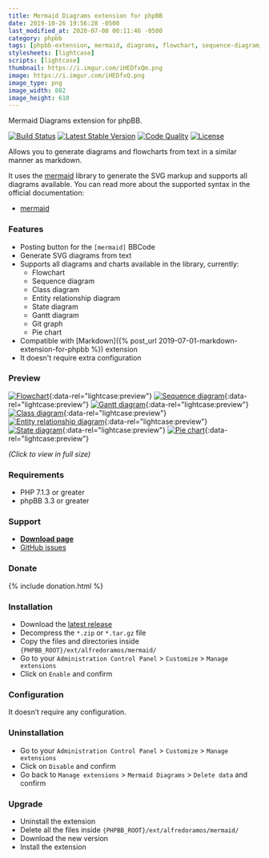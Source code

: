 ```yaml
---
title: Mermaid Diagrams extension for phpBB
date: 2019-10-26 19:56:28 -0500
last_modified_at: 2020-07-08 00:11:46 -0500
category: phpbb
tags: [phpbb-extension, mermaid, diagrams, flowchart, sequence-diagram, gantt-diagram, class-diagram, entity-relationship-diagram, state-diagram, git-graph, pie-chart, bbcode, svg]
stylesheets: [lightcase]
scripts: [lightcase]
thumbnail: https://i.imgur.com/iHEDfxQm.png
image: https://i.imgur.com/iHEDfxQ.png
image_type: png
image_width: 882
image_height: 610
---
```

Mermaid Diagrams extension for phpBB.

[![Build Status](https://img.shields.io/travis/com/AlfredoRamos/phpbb-ext-mermaid.svg?style=flat-square)](https://travis-ci.com/AlfredoRamos/phpbb-ext-mermaid)
[![Latest Stable Version](https://img.shields.io/github/tag/AlfredoRamos/phpbb-ext-mermaid.svg?label=stable&style=flat-square)](https://github.com/AlfredoRamos/phpbb-ext-mermaid/releases)
[![Code Quality](https://img.shields.io/codacy/grade/6ca752c34b9d4b66b7eb1c5de12af765.svg?style=flat-square)](https://app.codacy.com/manual/AlfredoRamos/phpbb-ext-mermaid/dashboard)
[![License](https://img.shields.io/github/license/AlfredoRamos/phpbb-ext-mermaid.svg?style=flat-square)](https://raw.githubusercontent.com/AlfredoRamos/phpbb-ext-mermaid/master/license.txt)

Allows you to generate diagrams and flowcharts from text in a similar manner as markdown.

It uses the [mermaid](https://github.com/mermaid-js/mermaid) library to generate the SVG markup and supports all diagrams available. You can read more about the supported syntax in the official documentation:

- [mermaid](https://mermaid-js.github.io/mermaid/)

<!-- more -->
### Features

- Posting button for the `[mermaid]` BBCode
- Generate SVG diagrams from text
- Supports all diagrams and charts available in the library, currently:
	- Flowchart
	- Sequence diagram
	- Class diagram
	- Entity relationship diagram
	- State diagram
	- Gantt diagram
	- Git graph
	- Pie chart
- Compatible with [Markdown]({% post_url 2019-07-01-markdown-extension-for-phpbb %}) extension
- It doesn't require extra configuration

### Preview

[![Flowchart](https://i.imgur.com/5jhoiqgb.png)](https://i.imgur.com/5jhoiqg.png){:data-rel="lightcase:preview"}
[![Sequence diagram](https://i.imgur.com/QPVhPuhb.png)](https://i.imgur.com/QPVhPuh.png){:data-rel="lightcase:preview"}
[![Gantt diagram](https://i.imgur.com/C1qOugrb.png)](https://i.imgur.com/C1qOugr.png){:data-rel="lightcase:preview"}
[![Class diagram](https://i.imgur.com/iHEDfxQb.png)](https://i.imgur.com/iHEDfxQ.png){:data-rel="lightcase:preview"}
 [![Entity relationship diagram](https://i.imgur.com/jbZzc2Pb.png)](https://i.imgur.com/jbZzc2P.png){:data-rel="lightcase:preview"}
[![State diagram](https://i.imgur.com/hDGmUm9b.png)](https://i.imgur.com/hDGmUm9.png){:data-rel="lightcase:preview"}
[![Pie chart](https://i.imgur.com/WP7uiQwb.png)](https://i.imgur.com/WP7uiQw.png){:data-rel="lightcase:preview"}

*(Click to view in full size)*

### Requirements

- PHP 7.1.3 or greater
- phpBB 3.3 or greater

### Support

- [**Download page**](https://www.phpbb.com/community/viewtopic.php?t=2527586)
- [GitHub issues](https://github.com/AlfredoRamos/phpbb-ext-mermaid/issues)

### Donate

{% include donation.html %}

### Installation

- Download the [latest release](https://github.com/AlfredoRamos/phpbb-ext-mermaid/releases)
- Decompress the `*.zip` or `*.tar.gz` file
- Copy the files and directories inside `{PHPBB_ROOT}/ext/alfredoramos/mermaid/`
- Go to your `Administration Control Panel` > `Customize` > `Manage extensions`
- Click on `Enable` and confirm

### Configuration

It doesn’t require any configuration.

### Uninstallation

- Go to your `Administration Control Panel` > `Customize` > `Manage extensions`
- Click on `Disable` and confirm
- Go back to `Manage extensions` > `Mermaid Diagrams` > `Delete data` and confirm

### Upgrade

- Uninstall the extension
- Delete all the files inside `{PHPBB_ROOT}/ext/alfredoramos/mermaid/`
- Download the new version
- Install the extension
